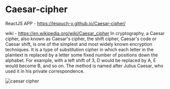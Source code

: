 # Caesar-cipher
ReactJS APP - https://lespuch-v.github.io/Caesar-cipher/

wiki - https://en.wikipedia.org/wiki/Caesar_cipher
In cryptography, a Caesar cipher, also known as Caesar's cipher, the shift cipher, Caesar's code or Caesar shift, is one of the simplest and most widely known encryption techniques. It is a type of substitution cipher in which each letter in the plaintext is replaced by a letter some fixed number of positions down the alphabet. For example, with a left shift of 3, D would be replaced by A, E would become B, and so on. The method is named after Julius Caesar, who used it in his private correspondence.

![caesar cipher](https://user-images.githubusercontent.com/36127590/147881140-a409a623-db05-4000-a2d3-456df44eeb83.png)
